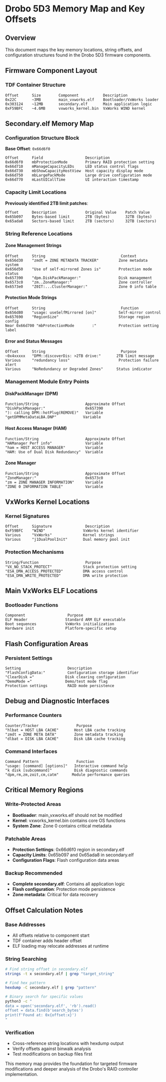 # Drobo 5D3 Memory Map and Key Offsets

## Overview
This document maps the key memory locations, string offsets, and configuration structures found in the Drobo 5D3 firmware components.

## Firmware Component Layout

### TDF Container Structure
```
Offset      Size        Component           Description
0x22C       ~3MB        main_vxworks.elf    Bootloader/VxWorks loader
0x303124    ~12MB       secondary.elf       Main application logic  
0xF59BFC    ~4.6MB      vxworks_kernel.bin  VxWorks WIND kernel
```

## Secondary.elf Memory Map

### Configuration Structure Block
**Base Offset**: `0x66d6f0`
```
Offset      Field                   Description
0x66d6f0    mbProtectionMode        Primary RAID protection setting
0x66d710    mManageCapacityLEDs     LED status control flags
0x66d730    mbShowCapacityHostView  Host capacity display mode
0x66d750    mbLargePackMode         Large drive configuration mode  
0x66d770    mLastUICallTime         UI interaction timestamp
```

### Capacity Limit Locations
**Previously identified 2TB limit patches**:
```
Offset      Description             Original Value    Patch Value
0x65b097    Bytes-based limit       2TB (bytes)       32TB (bytes)
0x65ada8    Sectors-based limit     2TB (sectors)     32TB (sectors)
```

### String Reference Locations

#### Zone Management Strings
```
Offset      String                                  Context
0x656d30    "zmdt = ZONE METADATA TRACKER"         Zone metadata system
0x656d50    "Use of self-mirrored Zones is"        Protection mode status
0x657390    "dpm.DiskPackManager:"                 Disk management
0x6573c0    "zm..ZoneManager:"                     Zone controller
0x6573e0    "Z0IT:...ClusterManager:"              Zone 0 info table
```

#### Protection Mode Strings  
```
Offset      String                                  Function
0x656d80    "usage: useSelfMirrored [on]"          Self-mirror control
0x657690    "RegionSize"                           Storage region config
Near 0x66d700 "mbProtectionMode        :"          Protection setting label
```

#### Error and Status Messages
```
Offset      String                                  Purpose
~0x4xxxxx   "DPM::discoverDis: >2TB drive:"       2TB limit message
Various     "redundancy loss"                      Protection failure alert
Various     "NoRedundancy or Degraded Zones"      Status indicator
```

### Management Module Entry Points

#### DiskPackManager (DPM)
```
Function/String                     Approximate Offset
"DiskPackManager:"                  0x657390
"): calling DPM::hotPlug(REMOVE)"   Variable
"getDPMMetaDataLBA.DNP"            Variable
```

#### Host Access Manager (HAM)  
```
Function/String                     Approximate Offset
"HAManager Perf info"               Variable
"ham = HOST ACCESS MANAGER"         Variable
"HAM: Use of Dual Disk Redundancy"  Variable
```

#### Zone Manager
```
Function/String                     Approximate Offset
"ZoneManager:"                      0x6573c0
"zm = ZONE MANAGER INFORMATION"     Variable
"ZONE 0 INFORMATION TABLE"          Variable
```

## VxWorks Kernel Locations

### Kernel Signatures
```
Offset      Signature               Description
0xF59BFC    "WIND"                 VxWorks kernel identifier
Various     "VxWorks"              Kernel strings
Various     "j1DualPoolInit"       Dual memory pool init
```

### Protection Mechanisms
```
String/Function                     Purpose
"VX_NO_STACK_PROTECT"              Stack protection setting
"ESA_DMA_ACCESS_PROTECTED"         DMA access control
"ESA_DMA_WRITE_PROTECTED"          DMA write protection
```

## Main VxWorks ELF Locations

### Bootloader Functions
```
Component                   Purpose
ELF Header                 Standard ARM ELF executable
Boot sequences             VxWorks initialization
Hardware init              Platform-specific setup
```

## Flash Configuration Areas

### Persistent Settings
```
Setting                     Description
"FlashConfigData:"          Configuration storage identifier
"ClearDisk ="              Disk clearing configuration  
"DemoMode ="               Demo/test mode flag
Protection settings         RAID mode persistence
```

## Debug and Diagnostic Interfaces

### Performance Counters
```
Counter/Tracker                 Purpose
"hlbat = HOST LBA CACHE"       Host LBA cache tracking
"zmdt = ZONE META DATA"        Zone metadata tracking  
"dlbat = DISK LBA CACHE"       Disk LBA cache tracking
```

### Command Interfaces
```
Command Pattern                 Function
"usage: [command] [options]"   Interactive command help
"k disk [subcommand]"          Disk diagnostic commands
"dpm,rm,zm,zoit,cm,catm"      Module performance queries
```

## Critical Memory Regions

### Write-Protected Areas
- **Bootloader**: main_vxworks.elf should not be modified
- **Kernel**: vxworks_kernel.bin contains core OS functions
- **System Zone**: Zone 0 contains critical metadata

### Patchable Areas
- **Protection Settings**: 0x66d6f0 region in secondary.elf
- **Capacity Limits**: 0x65b097 and 0x65ada8 in secondary.elf  
- **Configuration Flags**: Flash configuration data areas

### Backup Recommended
- **Complete secondary.elf**: Contains all application logic
- **Flash configuration**: Protection mode persistence
- **Zone metadata**: Critical for data recovery

## Offset Calculation Notes

### Base Addresses
- All offsets relative to component start
- TDF container adds header offset
- ELF loading may relocate addresses at runtime

### String Searching
```bash
# Find string offset in secondary.elf  
strings -t x secondary.elf | grep "target_string"

# Find hex pattern
hexdump -C secondary.elf | grep "pattern"

# Binary search for specific values
python3 -c "
data = open('secondary.elf', 'rb').read()
offset = data.find(b'search_bytes')  
print(f'Found at: 0x{offset:x}')
"
```

### Verification
- Cross-reference string locations with hexdump output
- Verify offsets against binwalk analysis
- Test modifications on backup files first

This memory map provides the foundation for targeted firmware modifications and deeper analysis of the Drobo's RAID controller implementation.